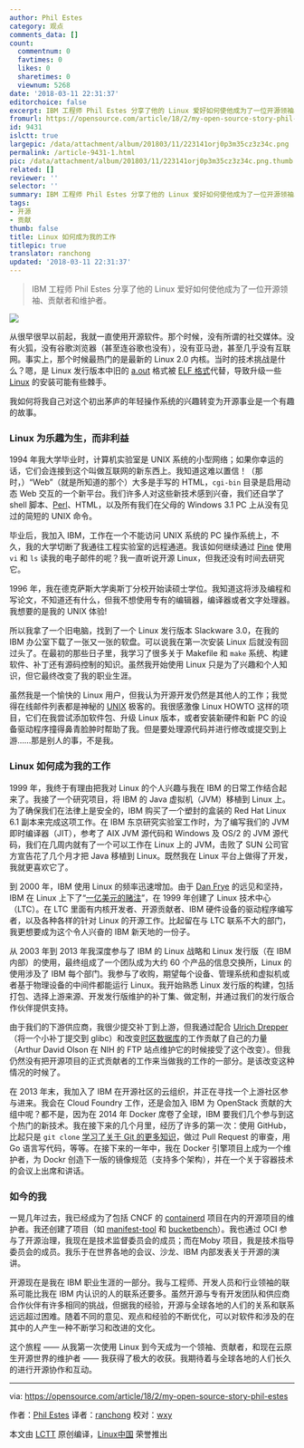 ```yaml
---
author: Phil Estes
category: 观点
comments_data: []
count:
  commentnum: 0
  favtimes: 0
  likes: 0
  sharetimes: 0
  viewnum: 5268
date: '2018-03-11 22:31:37'
editorchoice: false
excerpt: IBM 工程师 Phil Estes 分享了他的 Linux 爱好如何使他成为了一位开源领袖、贡献者和维护者。
fromurl: https://opensource.com/article/18/2/my-open-source-story-phil-estes
id: 9431
islctt: true
largepic: /data/attachment/album/201803/11/223141orj0p3m35cz3z34c.png
permalink: /article-9431-1.html
pic: /data/attachment/album/201803/11/223141orj0p3m35cz3z34c.png.thumb.jpg
related: []
reviewer: ''
selector: ''
summary: IBM 工程师 Phil Estes 分享了他的 Linux 爱好如何使他成为了一位开源领袖、贡献者和维护者。
tags:
- 开源
- 贡献
thumb: false
title: Linux 如何成为我的工作
titlepic: true
translator: ranchong
updated: '2018-03-11 22:31:37'
---
```



> 
> IBM 工程师 Phil Estes 分享了他的 Linux 爱好如何使他成为了一位开源领袖、贡献者和维护者。
> 
> 
> 


![](/data/attachment/album/201803/11/223141orj0p3m35cz3z34c.png)


从很早很早以前起，我就一直使用开源软件。那个时候，没有所谓的社交媒体。没有火狐，没有谷歌浏览器（甚至连谷歌也没有），没有亚马逊，甚至几乎没有互联网。事实上，那个时候最热门的是最新的 Linux 2.0 内核。当时的技术挑战是什么？嗯，是 Linux 发行版本中旧的 [a.out](https://en.wikipedia.org/wiki/A.out) 格式被 [ELF 格式](https://en.wikipedia.org/wiki/Executable_and_Linkable_Format)代替，导致升级一些 [Linux](https://opensource.com/node/19796) 的安装可能有些棘手。


我如何将我自己对这个初出茅庐的年轻操作系统的兴趣转变为开源事业是一个有趣的故事。


### Linux 为乐趣为生，而非利益


1994 年我大学毕业时，计算机实验室是 UNIX 系统的小型网络；如果你幸运的话，它们会连接到这个叫做互联网的新东西上。我知道这难以置信！（那时，）“Web”（就是所知道的那个）大多是手写的 HTML，`cgi-bin` 目录是启用动态 Web 交互的一个新平台。我们许多人对这些新技术感到兴奋，我们还自学了 shell 脚本、[Perl](https://opensource.com/node/25456)、HTML，以及所有我们在父母的 Windows 3.1 PC 上从没有见过的简短的 UNIX 命令。


毕业后，我加入 IBM，工作在一个不能访问 UNIX 系统的 PC 操作系统上，不久，我的大学切断了我通往工程实验室的远程通道。我该如何继续通过 [Pine](https://opensource.com/article/17/10/alpine-email-client) 使用 `vi` 和 `ls` 读我的电子邮件的呢？我一直听说开源 Linux，但我还没有时间去研究它。


1996 年，我在德克萨斯大学奥斯丁分校开始读硕士学位。我知道这将涉及编程和写论文，不知道还有什么，但我不想使用专有的编辑器，编译器或者文字处理器。我想要的是我的 UNIX 体验!


所以我拿了一个旧电脑，找到了一个 Linux 发行版本 Slackware 3.0，在我的 IBM 办公室下载了一张又一张的软盘。可以说我在第一次安装 Linux 后就没有回过头了。在最初的那些日子里，我学习了很多关于 Makefile 和 `make` 系统、构建软件、补丁还有源码控制的知识。虽然我开始使用 Linux 只是为了兴趣和个人知识，但它最终改变了我的职业生涯。


虽然我是一个愉快的 Linux 用户，但我认为开源开发仍然是其他人的工作；我觉得在线邮件列表都是神秘的 [UNIX](https://opensource.com/node/22781) 极客的。我很感激像 Linux HOWTO 这样的项目，它们在我尝试添加软件包、升级 Linux 版本，或者安装新硬件和新 PC 的设备驱动程序撞得鼻青脸肿时帮助了我。但是要处理源代码并进行修改或提交到上游……那是别人的事，不是我。


### Linux 如何成为我的工作


1999 年，我终于有理由把我对 Linux 的个人兴趣与我在 IBM 的日常工作结合起来了。我接了一个研究项目，将 IBM 的 Java 虚拟机（JVM）移植到 Linux 上。为了确保我们在法律上是安全的，IBM 购买了一个塑封的盒装的 Red Hat Linux 6.1 副本来完成这项工作。在 IBM 东京研究实验室工作时，为了编写我们的 JVM 即时编译器（JIT），参考了 AIX JVM 源代码和 Windows 及 OS/2 的 JVM 源代码，我们在几周内就有了一个可以工作在 Linux 上的 JVM，击败了 SUN 公司官方宣告花了几个月才把 Java 移植到 Linux。既然我在 Linux 平台上做得了开发，我就更喜欢它了。


到 2000 年，IBM 使用 Linux 的频率迅速增加。由于 [Dan Frye](https://www.linkedin.com/in/danieldfrye/) 的远见和坚持，IBM 在 Linux 上下了“[一亿美元的赌注](http://www-03.ibm.com/ibm/history/ibm100/us/en/icons/linux/)”，在 1999 年创建了 Linux 技术中心（LTC）。在 LTC 里面有内核开发者、开源贡献者、IBM 硬件设备的驱动程序编写者，以及各种各样的针对 Linux 的开源工作。比起留在与 LTC 联系不大的部门，我更想要成为这个令人兴奋的 IBM 新天地的一份子。


从 2003 年到 2013 年我深度参与了 IBM 的 Linux 战略和 Linux 发行版（在 IBM 内部）的使用，最终组成了一个团队成为大约 60 个产品的信息交换所，Linux 的使用涉及了 IBM 每个部门。我参与了收购，期望每个设备、管理系统和虚拟机或者基于物理设备的中间件都能运行 Linux。我开始熟悉 Linux 发行版的构建，包括打包、选择上游来源、开发发行版维护的补丁集、做定制，并通过我们的发行版合作伙伴提供支持。


由于我们的下游供应商，我很少提交补丁到上游，但我通过配合 [Ulrich Drepper](https://www.linkedin.com/in/ulrichdrepper/) （将一个小补丁提交到 glibc）和改变[时区数据库](https://en.wikipedia.org/wiki/Tz_database)的工作贡献了自己的力量（Arthur David Olson 在 NIH 的 FTP 站点维护它的时候接受了这个改变）。但我仍然没有把开源项目的正式贡献者的工作来当做我的工作的一部分。是该改变这种情况的时候了。


在 2013 年末，我加入了 IBM 在开源社区的云组织，并正在寻找一个上游社区参与进来。我会在 Cloud Foundry 工作，还是会加入 IBM 为 OpenStack 贡献的大组中呢？都不是，因为在 2014 年 Docker 席卷了全球，IBM 要我们几个参与到这个热门的新技术。我在接下来的几个月里，经历了许多的第一次：使用 GitHub，比起只是 `git clone` [学习了关于 Git 的更多知识](/article-9319-1.html)，做过 Pull Request 的审查，用 Go 语言写代码，等等。在接下来的一年中，我在 Docker 引擎项目上成为一个维护者，为 Dockr 创造下一版的镜像规范（支持多个架构），并在一个关于容器技术的会议上出席和讲话。


### 如今的我


一晃几年过去，我已经成为了包括 CNCF 的 [containerd](https://github.com/containerd/containerd) 项目在内的开源项目的维护者。我还创建了项目（如 [manifest-tool](https://github.com/estesp/manifest-tool) 和 [bucketbench](https://github.com/estesp/bucketbench)）。我也通过 OCI 参与了开源治理，我现在是技术监督委员会的成员；而在Moby 项目，我是技术指导委员会的成员。我乐于在世界各地的会议、沙龙、IBM 内部发表关于开源的演讲。


开源现在是我在 IBM 职业生涯的一部分。我与工程师、开发人员和行业领袖的联系可能比我在 IBM 内认识的人的联系还要多。虽然开源与专有开发团队和供应商合作伙伴有许多相同的挑战，但据我的经验，开源与全球各地的人们的关系和联系远远超过困难。随着不同的意见、观点和经验的不断优化，可以对软件和涉及的在其中的人产生一种不断学习和改进的文化。


这个旅程 —— 从我第一次使用 Linux 到今天成为一个领袖、贡献者，和现在云原生开源世界的维护者 —— 我获得了极大的收获。我期待着与全球各地的人们长久的进行开源协作和互动。




---


via: <https://opensource.com/article/18/2/my-open-source-story-phil-estes>


作者：[Phil Estes](https://opensource.com/users/estesp) 译者：[ranchong](https://github.com/ranchong) 校对：[wxy](https://github.com/wxy)


本文由 [LCTT](https://github.com/LCTT/TranslateProject) 原创编译，[Linux中国](https://linux.cn/) 荣誉推出
